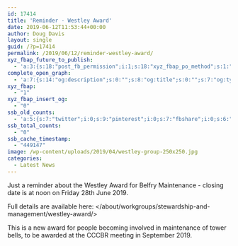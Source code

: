 ```yaml
---
id: 17414
title: 'Reminder - Westley Award'
date: 2019-06-12T11:53:44+00:00
author: Doug Davis
layout: single
guid: /?p=17414
permalink: /2019/06/12/reminder-westley-award/
xyz_fbap_future_to_publish:
  - 'a:3:{s:18:"post_fb_permission";i:1;s:18:"xyz_fbap_po_method";s:1:"2";s:16:"xyz_fbap_message";s:62:"News item added to the CCCBR website: {POST_TITLE} {PERMALINK}";}'
complete_open_graph:
  - 'a:7:{s:14:"og:description";s:0:"";s:8:"og:title";s:0:"";s:7:"og:type";s:0:"";s:12:"twitter:card";s:7:"summary";s:15:"twitter:creator";s:0:"";s:19:"twitter:description";s:0:"";s:8:"og:image";s:5:"16738";}'
xyz_fbap:
  - "1"
xyz_fbap_insert_og:
  - "0"
ssb_old_counts:
  - 'a:5:{s:7:"twitter";i:0;s:9:"pinterest";i:0;s:7:"fbshare";i:0;s:6:"reddit";i:0;s:6:"tumblr";N;}'
ssb_total_counts:
  - "0"
ssb_cache_timestamp:
  - "449147"
image: /wp-content/uploads/2019/04/westley-group-250x250.jpg
categories:
  - Latest News
---
```

Just a reminder about the Westley Award for Belfry Maintenance - closing date is at noon on Friday 28th June 2019.

Full details are available here: </about/workgroups/stewardship-and-management/westley-award/>

This is a new award for people becoming involved in maintenance of tower bells, to be awarded at the CCCBR meeting in September 2019.

